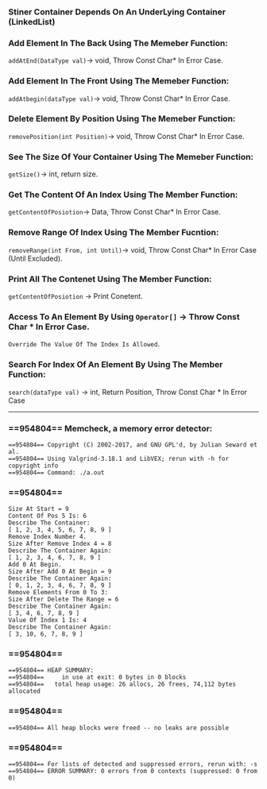 ### Stiner Container Depends On An UnderLying Container (LinkedList)
### Add Element In The Back Using The Memeber Function:
`addAtEnd(DataType val)`-> void, Throw Const Char* In Error Case.
### Add Element In The Front Using The Memeber Function:
`addAtbegin(dataType val)`-> void, Throw Const Char* In Error Case.
### Delete Element By Position Using The Memeber Function:
`removePosition(int Position)`-> void, Throw Const Char* In Error Case.
### See The Size Of Your Container Using The Memeber Function:
`getSize()`-> int, return size.
### Get The Content Of An Index Using The Member Function:
`getContentOfPosiotion`-> Data, Throw Const Char* In Error Case.
### Remove Range Of Index Using The Member Fucntion:
`removeRange(int From, int Until)`-> void, Throw Const Char* In Error Case (Until Excluded).
### Print All The Contenet Using The Member Function:
`getContentOfPosiotion` -> Print Conetent.
### Access To An Element By Using `Operator[]` -> Throw Const Char * In Error Case.
`Override The Value Of The Index Is Allowed`.
### Search For Index Of An Element By Using The Member Function:
`search(dataType val)` -> int, Return Position, Throw Const Char * In Error Case

-------------------------------------------------------------------------------------------
### ==954804== Memcheck, a memory error detector:
`==954804== Copyright (C) 2002-2017, and GNU GPL'd, by Julian Seward et al.`\
`==954804== Using Valgrind-3.18.1 and LibVEX; rerun with -h for copyright info`\
`==954804== Command: ./a.out`
### ==954804==
`Size At Start = 9`\
`Content Of Pos 5 Is: 6`\
`Describe The Container: `\
`[ 1, 2, 3, 4, 5, 6, 7, 8, 9 ]`\
`Remove Index Number 4.`\
`Size After Remove Index 4 = 8`\
`Describe The Container Again: `\
`[ 1, 2, 3, 4, 6, 7, 8, 9 ]`\
`Add 0 At Begin.`\
`Size After Add 0 At Begin = 9`\
`Describe The Container Again: `\
`[ 0, 1, 2, 3, 4, 6, 7, 8, 9 ]`\
`Remove Elements From 0 To 3: `\
`Size After Delete The Range = 6`\
`Describe The Container Again: `\
`[ 3, 4, 6, 7, 8, 9 ]`\
`Value Of Index 1 Is: 4`\
`Describe The Container Again: `\
`[ 3, 10, 6, 7, 8, 9 ]`
### ==954804==
`==954804== HEAP SUMMARY:`\
`==954804==     in use at exit: 0 bytes in 0 blocks`\
`==954804==   total heap usage: 26 allocs, 26 frees, 74,112 bytes allocated`
### ==954804==
`==954804== All heap blocks were freed -- no leaks are possible`
### ==954804==
`==954804== For lists of detected and suppressed errors, rerun with: -s`\
`==954804== ERROR SUMMARY: 0 errors from 0 contexts (suppressed: 0 from 0)`
